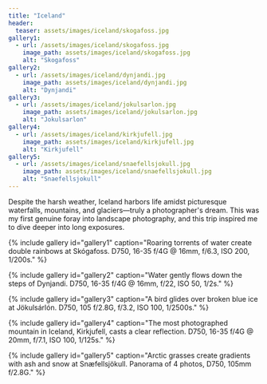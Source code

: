 ```yaml
---
title: "Iceland"
header:
  teaser: assets/images/iceland/skogafoss.jpg
gallery1:
  - url: /assets/images/iceland/skogafoss.jpg
    image_path: assets/images/iceland/skogafoss.jpg
    alt: "Skogafoss"
gallery2:
  - url: /assets/images/iceland/dynjandi.jpg
    image_path: assets/images/iceland/dynjandi.jpg
    alt: "Dynjandi"
gallery3:
  - url: /assets/images/iceland/jokulsarlon.jpg
    image_path: assets/images/iceland/jokulsarlon.jpg
    alt: "Jokulsarlon"
gallery4:
  - url: /assets/images/iceland/kirkjufell.jpg
    image_path: assets/images/iceland/kirkjufell.jpg
    alt: "Kirkjufell"
gallery5:
  - url: /assets/images/iceland/snaefellsjokull.jpg
    image_path: assets/images/iceland/snaefellsjokull.jpg
    alt: "Snaefellsjokull"
---
```


Despite the harsh weather, Iceland harbors life amidst picturesque waterfalls, mountains, and glaciers—truly a photographer's dream. This was my first genuine foray into landscape photography, and this trip inspired me to dive deeper into long exposures.

{% include gallery id="gallery1" caption="Roaring torrents of water create double rainbows at Skógafoss. D750, 16-35 f/4G @ 16mm, f/6.3, ISO 200, 1/200s." %}

{% include gallery id="gallery2" caption="Water gently flows down the steps of Dynjandi. D750, 16-35 f/4G @ 16mm, f/22, ISO 50, 1/2s." %}

{% include gallery id="gallery3" caption="A bird glides over broken blue ice at Jökulsárlón. D750, 105 f/2.8G, f/3.2, ISO 100, 1/2500s." %}

{% include gallery id="gallery4" caption="The most photographed mountain in Iceland, Kirkjufell, casts a clear reflection. D750, 16-35 f/4G @ 20mm, f/7.1, ISO 100, 1/125s." %}

{% include gallery id="gallery5" caption="Arctic grasses create gradients with ash and snow at Snæfellsjökull. Panorama of 4 photos, D750, 105mm f/2.8G." %}

